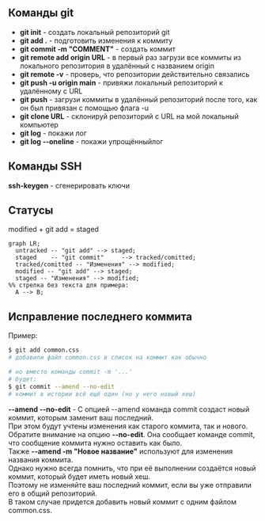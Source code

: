 ## Команды git
- **git init** - создать локальный репозиторий git  
- **git add .** - подготовить изменения к коммиту  
- **git commit -m "COMMENT"** - создать коммит  
- **git remote add origin URL** - в первый раз загрузи все коммиты из локального репозитория в удалённый с названием origin  
- **git remote -v** - проверь, что репозитории действительно связались  
- **git push -u origin main** - привяжи локальный репозиторий к удалённому с URL  
- **git push** - загрузи коммиты в удалённый репозиторий после того, как он был привязан с помощью флага -u  
- **git clone URL** - склонируй репозиторий с URL на мой локальный компьютер  
- **git log** - покажи лог
- **git log --oneline** - покажи упрощённыйлог

## Команды SSH  
**ssh-keygen** - сгенерировать ключи  

## Статусы
modified + git add = staged

```mermaid
graph LR;
  untracked -- "git add" --> staged;
  staged    -- "git commit"     --> tracked/comitted;
  tracked/comitted -- "Изменения" --> modified;
  modified -- "git add" --> staged;
  staged -- "Изменения" --> modified;
%% стрелка без текста для примера: 
  A --> B;
``` 
## Исправление последнего коммита

Пример:

```bash
$ git add common.css
# добавили файл common.css в список на коммит как обычно
```

```bash
# но вместо команды commit -m '...'
# будет:
$ git commit --amend --no-edit
# коммит в истории всё ещё один (но у него новый хеш) 
```

**--amend --no-edit** - С опцией --amend команда commit создаст новый коммит, которым заменит ваш последний.  
При этом будут учтены изменения как старого коммита, так и нового.  
Обратите внимание на опцию **--no-edit**. Она сообщает команде commit, что сообщение коммита нужно оставить как было.  
Также **--amend -m "Новое название"** используют для изменения названия коммита.  
Однако нужно всегда помнить, что при её выполнении создаётся новый коммит, который будет иметь новый хеш.  
Поэтому не изменяйте ваш последний коммит, если вы уже отправили его в общий репозиторий.  
В таком случае придется добавить новый коммит с одним файлом common.css.  

